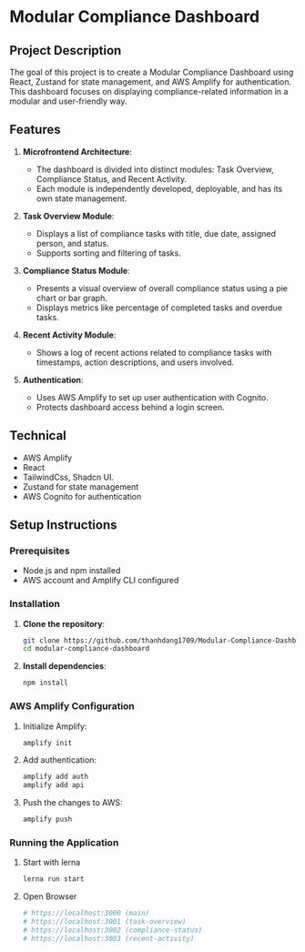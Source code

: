 # Modular Compliance Dashboard

## Project Description
The goal of this project is to create a Modular Compliance Dashboard using React, Zustand for state management, and AWS Amplify for authentication. This dashboard focuses on displaying compliance-related information in a modular and user-friendly way.

## Features
1. **Microfrontend Architecture**:
   - The dashboard is divided into distinct modules: Task Overview, Compliance Status, and Recent Activity.
   - Each module is independently developed, deployable, and has its own state management.

2. **Task Overview Module**:
   - Displays a list of compliance tasks with title, due date, assigned person, and status.
   - Supports sorting and filtering of tasks.

3. **Compliance Status Module**:
   - Presents a visual overview of overall compliance status using a pie chart or bar graph.
   - Displays metrics like percentage of completed tasks and overdue tasks.

4. **Recent Activity Module**:
   - Shows a log of recent actions related to compliance tasks with timestamps, action descriptions, and users involved.

5. **Authentication**:
   - Uses AWS Amplify to set up user authentication with Cognito.
   - Protects dashboard access behind a login screen.

## Technical
- AWS Amplify
- React
- TailwindCss, Shadcn UI.
- Zustand for state management
- AWS Cognito for authentication

## Setup Instructions

### Prerequisites
- Node.js and npm installed
- AWS account and Amplify CLI configured

### Installation
1. **Clone the repository**:
   ```bash
   git clone https://github.com/thanhdang1709/Modular-Compliance-Dashboard.git
   cd modular-compliance-dashboard

2. **Install dependencies**:
    ```bash
    npm install

### AWS Amplify Configuration
1. Initialize Amplify:
    ```bash
    amplify init

2. Add authentication:

    ```bash
    amplify add auth
    amplify add api

3. Push the changes to AWS:
    ```bash
    amplify push

### Running the Application

1. Start with lerna
    ```bash
    lerna run start

2. Open Browser
    ```bash
    # https://localhost:3000 (main)
    # https://localhost:3001 (task-overview)
    # https://localhost:3002 (compliance-status)
    # https://localhost:3003 (recent-activity)